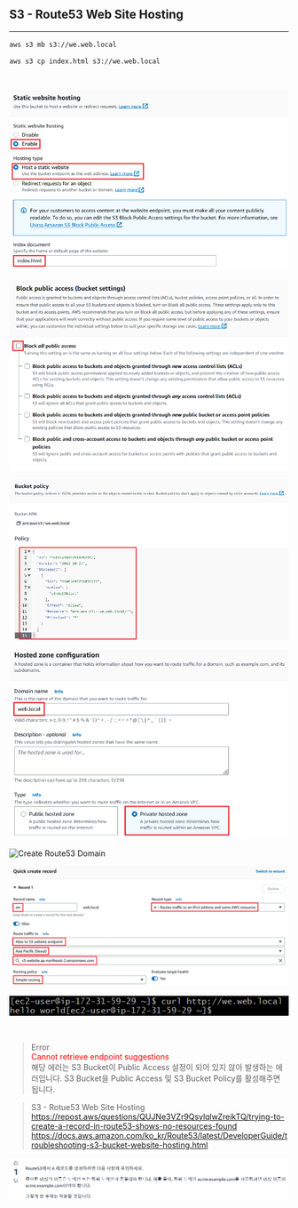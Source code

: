 ## S3 - Route53 Web Site Hosting
---
```
aws s3 mb s3://we.web.local
``` 
```
aws s3 cp index.html s3://we.web.local
```

<br>

![Create S3 Static Web Stie Hosting](https://github.com/ondacloud/AWS/raw/main/S3/Route53%20Static%20Web%20Site%20Hosting/img/image-1.png)

![Change to Bucket Access](https://github.com/ondacloud/AWS/raw/main/S3/Route53%20Static%20Web%20Site%20Hosting/img/image-2.png)

![Apply S3 Bucket Policy ](https://github.com/ondacloud/AWS/raw/main/S3/Route53%20Static%20Web%20Site%20Hosting/img/image-3.png)

![Create Route53 Domain](https://github.com/ondacloud/AWS/raw/main/S3/Route53%20Static%20Web%20Site%20Hosting/img/image-4.png)

![Create Route53 Domain](https://github.com/ondacloud/AWS/raw/main/SS3/Route53%20Static%20Web%20Site%20Hosting/img/image-5.png)

![Create Route53 Record](https://github.com/ondacloud/AWS/raw/main/S3/Route53%20Static%20Web%20Site%20Hosting/img/image-6.png)

![Result Value](https://github.com/ondacloud/AWS/raw/main/S3/Route53%20Static%20Web%20Site%20Hosting/img/image-7.png)

<br>

> Error <br> <span style="color:red"> Cannot retrieve endpoint suggestions </span> <br> 해당 에러는 S3 Bucket이 Public Access 설정이 되어 있지 않아 발생하는 에러입니다. S3 Bucket을 Public Access 및 S3 Bucket Policy를 활성해주면 됩니다.

> S3 - Rotue53 Web Site Hosting <br/>
https://repost.aws/questions/QUJNe3VZr9QsylqlwZreikTQ/trying-to-create-a-record-in-route53-shows-no-resources-found <br/>  https://docs.aws.amazon.com/ko_kr/Route53/latest/DeveloperGuide/troubleshooting-s3-bucket-website-hosting.html

![S3 Route53](https://github.com/ondacloud/AWS/raw/main/S3/Route53%20Static%20Web%20Site%20Hosting/img/image-8.png)